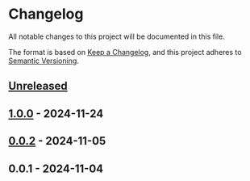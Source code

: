 # Changelog

All notable changes to this project will be documented in this file.

The format is based on [Keep a Changelog](https://keepachangelog.com/en/1.0.0/),
and this project adheres to [Semantic Versioning](https://semver.org/spec/v2.0.0.html).

<a name="unreleased"></a>
## [Unreleased]


<a name="1.0.0"></a>
## [1.0.0] - 2024-11-24

<a name="0.0.2"></a>
## [0.0.2] - 2024-11-05

<a name="0.0.1"></a>
## 0.0.1 - 2024-11-04

[Unreleased]: https://github.com/basecodeoy/laravel-locale-powerpack/compare/1.0.0...HEAD
[1.0.0]: https://github.com/basecodeoy/laravel-locale-powerpack/compare/0.0.2...1.0.0
[0.0.2]: https://github.com/basecodeoy/laravel-locale-powerpack/compare/0.0.1...0.0.2
